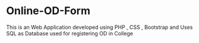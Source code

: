 # Online-OD-Form
This is an Web Application developed using PHP , CSS , Bootstrap and Uses SQL as Database used for registering OD in College
